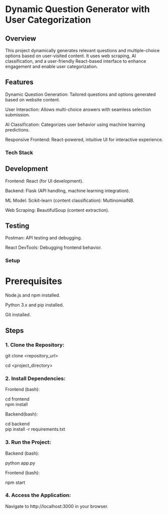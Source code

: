 # Dynamic Question Generator with User Categorization

## Overview
This project dynamically generates relevant questions and multiple-choice options based on user-visited content. 
It uses web scraping, AI classification, and a user-friendly React-based interface to enhance engagement and enable user categorization.

## Features
Dynamic Question Generation: Tailored questions and options generated based on website content.

User Interaction: Allows multi-choice answers with seamless selection submission.

AI Classification: Categorizes user behavior using machine learning predictions.

Responsive Frontend: React-powered, intuitive UI for interactive experience.

### Tech Stack

## Development
Frontend: React (for UI development).

Backend: Flask (API handling, machine learning integration).

ML Model: Scikit-learn (content classification): MultinomialNB.

Web Scraping: BeautifulSoup (content extraction).

## Testing
Postman: API testing and debugging.

React DevTools: Debugging frontend behavior.

### Setup

# Prerequisites
Node.js and npm installed.

Python 3.x and pip installed.

Git installed.

## Steps
### 1. Clone the Repository:

git clone <repository_url>  

cd <project_directory>  

### 2. Install Dependencies:

Frontend (bash):

cd frontend  
npm install  

Backend(bash):

cd backend  
pip install -r requirements.txt  

### 3. Run the Project:

Backend (bash):

python app.py  

Frontend (bash):

npm start  

### 4. Access the Application:
Navigate to http://localhost:3000 in your browser.
